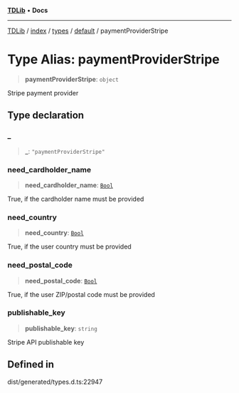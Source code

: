 [**TDLib**](../../../../../../README.md) • **Docs**

***

[TDLib](../../../../../../modules.md) / [index](../../../../../README.md) / [types](../../../README.md) / [default](../README.md) / paymentProviderStripe

# Type Alias: paymentProviderStripe

> **paymentProviderStripe**: `object`

Stripe payment provider

## Type declaration

### \_

> **\_**: `"paymentProviderStripe"`

### need\_cardholder\_name

> **need\_cardholder\_name**: [`Bool`](Bool.md)

True, if the cardholder name must be provided

### need\_country

> **need\_country**: [`Bool`](Bool.md)

True, if the user country must be provided

### need\_postal\_code

> **need\_postal\_code**: [`Bool`](Bool.md)

True, if the user ZIP/postal code must be provided

### publishable\_key

> **publishable\_key**: `string`

Stripe API publishable key

## Defined in

dist/generated/types.d.ts:22947
